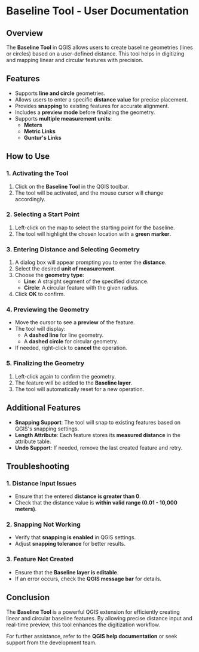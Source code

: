 # Baseline Tool - User Documentation

## Overview

The **Baseline Tool** in QGIS allows users to create baseline geometries (lines or circles) based on a user-defined distance. This tool helps in digitizing and mapping linear and circular features with precision.

## Features

- Supports **line and circle** geometries.
- Allows users to enter a specific **distance value** for precise placement.
- Provides **snapping** to existing features for accurate alignment.
- Includes a **preview mode** before finalizing the geometry.
- Supports **multiple measurement units**:
  - **Meters**
  - **Metric Links**
  - **Guntur's Links**

## How to Use

### 1. Activating the Tool

1. Click on the **Baseline Tool** in the QGIS toolbar.
2. The tool will be activated, and the mouse cursor will change accordingly.

### 2. Selecting a Start Point

1. Left-click on the map to select the starting point for the baseline.
2. The tool will highlight the chosen location with a **green marker**.

### 3. Entering Distance and Selecting Geometry

1. A dialog box will appear prompting you to enter the **distance**.
2. Select the desired **unit of measurement**.
3. Choose the **geometry type**:
   - **Line**: A straight segment of the specified distance.
   - **Circle**: A circular feature with the given radius.
4. Click **OK** to confirm.

### 4. Previewing the Geometry

- Move the cursor to see a **preview** of the feature.
- The tool will display:
  - A **dashed line** for line geometry.
  - A **dashed circle** for circular geometry.
- If needed, right-click to **cancel** the operation.

### 5. Finalizing the Geometry

1. Left-click again to confirm the geometry.
2. The feature will be added to the **Baseline layer**.
3. The tool will automatically reset for a new operation.

## Additional Features

- **Snapping Support**: The tool will snap to existing features based on QGIS's snapping settings.
- **Length Attribute**: Each feature stores its **measured distance** in the attribute table.
- **Undo Support**: If needed, remove the last created feature and retry.

## Troubleshooting

### 1. Distance Input Issues

- Ensure that the entered **distance is greater than 0**.
- Check that the distance value is **within valid range (0.01 - 10,000 meters)**.

### 2. Snapping Not Working

- Verify that **snapping is enabled** in QGIS settings.
- Adjust **snapping tolerance** for better results.

### 3. Feature Not Created

- Ensure that the **Baseline layer is editable**.
- If an error occurs, check the **QGIS message bar** for details.

## Conclusion

The **Baseline Tool** is a powerful QGIS extension for efficiently creating linear and circular baseline features. By allowing precise distance input and real-time preview, this tool enhances the digitization workflow.

For further assistance, refer to the **QGIS help documentation** or seek support from the development team.

